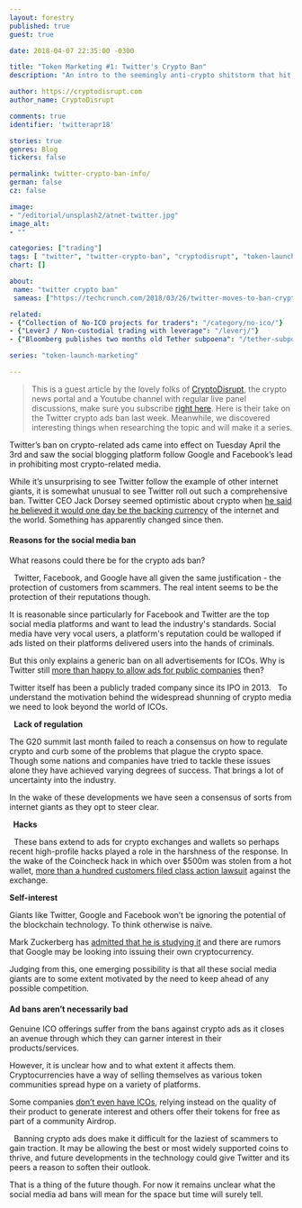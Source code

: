 ```yaml
---
layout: forestry
published: true
guest: true

date: 2018-04-07 22:35:00 -0300

title: "Token Marketing #1: Twitter's Crypto Ban"
description: "An intro to the seemingly anti-crypto shitstorm that hit all social media at the start of April 2018."

author: https://cryptodisrupt.com
author_name: CryptoDisrupt

comments: true
identifier: 'twitterapr18'

stories: true
genres: Blog
tickers: false

permalink: twitter-crypto-ban-info/
german: false
cz: false

image:
- "/editorial/unsplash2/atnet-twitter.jpg"
image_alt:
- ""

categories: ["trading"]
tags: [ "twitter", "twitter-crypto-ban", "cryptodisrupt", "token-launch-marketing", "business-of-crypto"]
chart: []

about:
 name: "twitter crypto ban"
 sameas: ["https://techcrunch.com/2018/03/26/twitter-moves-to-ban-crypto-ads/", "https://www.theverge.com/2018/3/26/17164426/crypto-twitter-ban-bitcoin-cryptocurrency-ads"]

related:
- {"Collection of No-ICO projects for traders": "/category/no-ico/"}
- {"LeverJ / Non-custodial trading with leverage": "/leverj/"}
- {"Bloomberg publishes two months old Tether subpoena": "/tether-subpoena/"}

series: "token-launch-marketing"

---
```


> This is a guest article by the lovely folks of [CryptoDisrupt](http://cryptodisrupt.com), the crypto news portal and a Youtube channel with regular live panel discussions, make sure you subscribe [right here](https://www.youtube.com/channel/UCTTuXTrGQHtGqxtJIOfjAwg). Here is their take on the Twitter crypto ads ban last week. Meanwhile, we discovered interesting things when researching the topic and will make it a series.

Twitter’s ban on crypto-related ads came into effect on Tuesday April the 3rd and saw the social blogging platform follow Google and Facebook’s lead in prohibiting most crypto-related media.

While it’s unsurprising to see Twitter follow the example of other internet giants, it is somewhat unusual to see Twitter roll out such a comprehensive ban. Twitter CEO Jack Dorsey seemed optimistic about crypto when [he said he believed it would one day be the backing currency](https://cointelegraph.com/news/twitter-takes-aim-at-dodgy-icos-but-throws-a-blanket-ban-on-all-crypto-advertising) of the internet and the world. Something has apparently changed since then.

#### Reasons for the social media ban

What reasons could there be for the crypto ads ban?

  Twitter, Facebook, and Google have all given the same justification - the protection of customers from scammers. The real intent seems to be the protection of their reputations though.

It is reasonable since particularly for Facebook and Twitter are the top social media platforms and want to lead the industry's standards. Social media have very vocal users, a platform's reputation could be walloped if ads listed on their platforms delivered users into the hands of criminals.  

But this only explains a generic ban on all advertisements for ICOs. Why is Twitter still [more than happy to allow ads for public companies](https://twitter.com/nathanielpopper/status/978365437099458560) then?

Twitter itself has been a publicly traded company since its IPO in 2013.   To understand the motivation behind the widespread shunning of crypto media we need to look beyond the world of ICOs.

  **Lack of regulation  **

The G20 summit last month failed to reach a consensus on how to regulate crypto and curb some of the problems that plague the crypto space. Though some nations and companies have tried to tackle these issues alone they have achieved varying degrees of success. That brings a lot of uncertainty into the industry.

In the wake of these developments we have seen a consensus of sorts from internet giants as they opt to steer clear.

**  Hacks**

  These bans extend to ads for crypto exchanges and wallets so perhaps recent high-profile hacks played a role in the harshness of the response. In the wake of the Coincheck hack in which over $500m was stolen from a hot wallet, [more than a hundred customers filed class action lawsuit](https://news.bitcoin.com/132-customers-file-class-action-lawsuit-against-coincheck/) against the exchange.

**Self-interest  **

Giants like Twitter, Google and Facebook won’t be ignoring the potential of the blockchain technology. To think otherwise is naïve.

Mark Zuckerberg has [admitted that he is studying it](https://futurism.com/mark-zuckerberg-officially-considering-cryptocurrency-facebook/) and there are rumors that Google may be looking into issuing their own cryptocurrency.

Judging from this, one emerging possibility is that all these social media giants are to some extent motivated by the need to keep ahead of any possible competition. 

#### Ad bans aren’t necessarily bad  

Genuine ICO offerings suffer from the bans against crypto ads as it closes an avenue through which they can garner interest in their products/services.

However, it is unclear how and to what extent it affects them.   Cryptocurrencies have a way of selling themselves as various token communities spread hype on a variety of platforms.

Some companies [don’t even have ICOs](/category/no-ico/), relying instead on the quality of their product to generate interest and others offer their tokens for free as part of a community Airdrop.

  Banning crypto ads does make it difficult for the laziest of scammers to gain traction. It may be allowing the best or most widely supported coins to thrive, and future developments in the technology could give Twitter and its peers a reason to soften their outlook.  

That is a thing of the future though. For now it remains unclear what the social media ad bans will mean for the space but time will surely tell.
